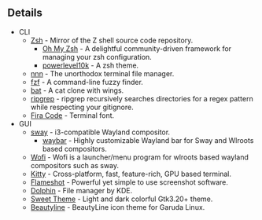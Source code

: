 ## Details

- CLI
    - [Zsh](https://github.com/zsh-users/zsh) - Mirror of the Z shell source code repository.
        - [Oh My Zsh](https://github.com/ohmyzsh/ohmyzsh) - A delightful community-driven framework for managing your zsh configuration.
        - [powerlevel10k](https://github.com/romkatv/powerlevel10k) - A zsh theme.
    - [nnn](https://github.com/jarun/nnn) - The unorthodox terminal file manager.
    - [fzf](https://github.com/junegunn/fzf) - A command-line fuzzy finder.
    - [bat](https://github.com/sharkdp/bat) - A cat clone with wings.
    - [ripgrep](https://github.com/BurntSushi/ripgrep) - ripgrep recursively searches directories for a regex pattern while respecting your gitignore.
    - [Fira Code](https://github.com/tonsky/FiraCode) - Terminal font.
- GUI
    - [sway](https://github.com/swaywm/sway) - i3-compatible Wayland compositor.
        - [waybar](https://github.com/Alexays/Waybar) - Highly customizable Wayland bar for Sway and Wlroots based compositors.
    - [Wofi](https://hg.sr.ht/~scoopta/wofi) - Wofi is a launcher/menu program for wlroots based wayland compositors such as sway.
    - [Kitty](https://github.com/kovidgoyal/kitty) - Cross-platform, fast, feature-rich, GPU based terminal.
    - [Flameshot](https://github.com/flameshot-org/flameshot) - Powerful yet simple to use screenshot software.
    - [Dolphin](https://github.com/KDE/dolphin) - File manager by KDE.
    - [Sweet Theme](https://github.com/EliverLara/Sweet) - Light and dark colorful Gtk3.20+ theme.
    - [Beautyline](https://gitlab.com/garuda-linux/themes-and-settings/artwork/beautyline) - BeautyLine icon theme for Garuda Linux.
